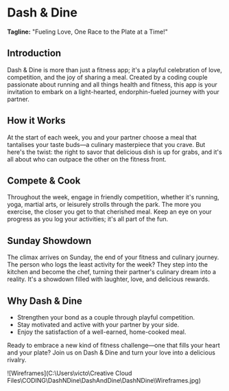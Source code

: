 # Dash & Dine

**Tagline:** "Fueling Love, One Race to the Plate at a Time!"

## Introduction
Dash & Dine is more than just a fitness app; it's a playful celebration of love, competition, and the joy of sharing a meal. Created by a coding couple passionate about running and all things health and fitness, this app is your invitation to embark on a light-hearted, endorphin-fueled journey with your partner.

## How it Works
At the start of each week, you and your partner choose a meal that tantalises your taste buds—a culinary masterpiece that you crave. But here's the twist: the right to savor that delicious dish is up for grabs, and it's all about who can outpace the other on the fitness front.

## Compete & Cook
Throughout the week, engage in friendly competition, whether it's running, yoga, martial arts, or leisurely strolls through the park. The more you exercise, the closer you get to that cherished meal. Keep an eye on your progress as you log your activities; it's all part of the fun.

## Sunday Showdown
The climax arrives on Sunday, the end of your fitness and culinary journey. The person who logs the least activity for the week? They step into the kitchen and become the chef, turning their partner's culinary dream into a reality. It's a showdown filled with laughter, love, and delicious rewards.

## Why Dash & Dine
- Strengthen your bond as a couple through playful competition.
- Stay motivated and active with your partner by your side.
- Enjoy the satisfaction of a well-earned, home-cooked meal.

Ready to embrace a new kind of fitness challenge—one that fills your heart and your plate? Join us on Dash & Dine and turn your love into a delicious rivalry.

![Wireframes](C:\Users\victo\Creative Cloud Files\CODING\DashNDine\DashAndDine\DashNDine\Wireframes.jpg)
